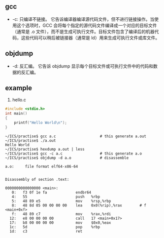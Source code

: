 ## gcc
* -c: 只编译不链接。 它告诉编译器编译源代码文件，但不进行链接操作。当使用这个选项时，GCC 会将每个指定的源代码文件编译成一个对应的目标文件（通常是 .o 文件），而不是生成可执行文件。目标文件包含了编译后的机器代码，这些代码可以稍后被链接器（通常是 ld）用来生成可执行文件或库文件。

## objdump
* -d: 反汇编。 它告诉 objdump 显示每个目标文件或可执行文件中的代码和数据的反汇编。

## example
1. hello.c
```C
#include <stdio.h>
int main()
{
    printf("Hello World\n");
}
```
```
~/ICS/practise$ gcc a.c                    # this generate a.out
~/ICS/practise$ ./a.out 
Hello World
~/ICS/practise$ hexdump a.out | less
~/ICS/practise$ gcc -c a.c                 # this generate a.o
~/ICS/practise$ objdump -d a.o             # disassemble

a.o:     file format elf64-x86-64


Disassembly of section .text:

0000000000000000 <main>:
   0:   f3 0f 1e fa             endbr64 
   4:   55                      push   %rbp
   5:   48 89 e5                mov    %rsp,%rbp
   8:   48 8d 05 00 00 00 00    lea    0x0(%rip),%rax        # f <main+0xf>
   f:   48 89 c7                mov    %rax,%rdi
  12:   e8 00 00 00 00          call   17 <main+0x17>
  17:   b8 00 00 00 00          mov    $0x0,%eax
  1c:   5d                      pop    %rbp
  1d:   c3                      ret    
```